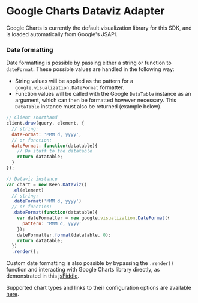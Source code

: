 # Google Charts Dataviz Adapter

Google Charts is currently the default visualization library for this SDK, and is loaded automatically from Google's JSAPI.

### Date formatting

Date formatting is possible by passing either a string or function to `dateFormat`. These possible values are handled in the following way:
* String values will be applied as the pattern for a `google.visualization.DateFormat` formatter.
* Function values will be called with the Google `DataTable` instance as an argument, which can then be formatted however necessary. This `DataTable` instance must also be returned (example below).

```javascript
// Client shorthand
client.draw(query, element, {
  // string:
  dateFormat: 'MMM d, yyyy',
  // or function:
  dateFormat: function(datatable){
    // Do stuff to the datatable
    return datatable;
  }
});

// Dataviz instance
var chart = new Keen.Dataviz()
  .el(element)
  // string:
  .dateFormat('MMM d, yyyy')
  // or function:
  .dateFormat(function(datatable){
    var dateFormatter = new google.visualization.DateFormat({
      pattern: 'MMM d, yyyy'
    });
    dateFormatter.format(datatable, 0);
    return datatable;
  })
  .render();
```

Custom date formatting is also possible by bypassing the `.render()` function and interacting with Google Charts library directly, as demonstrated in this [jsFiddle](http://jsfiddle.net/keen/bq6rovjd/).

Supported chart types and links to their configuration options are available [here](../visualization.md).
